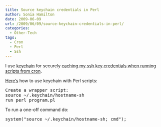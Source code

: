 ```yaml
---
title: Source keychain credentials in Perl
author: Sonia Hamilton
date: 2009-06-09
url: /2009/06/09/source-keychain-credentials-in-perl/
categories:
  - Other-Tech
tags:
  - Cron
  - Perl
  - Ssh
---
```

I use [keychain][1] for securely [caching my ssh key credentials when running scripts from cron][2].

<!--more-->

[Here&#8217;s][3] how to use keychain with Perl scripts:

<pre>Create a wrapper script:
source ~/.keychain/hostname-sh
run_perl_program.pl</pre>

To run a one-off command do:

<pre>system("source ~/.keychain/hostname-sh; cmd");</pre>

 [1]: http://www.gentoo.org/proj/en/keychain/
 [2]: http://blog.snowfrog.net/2007/11/15/ssh-ssh-agent-keychain-and-cron-notes/
 [3]: http://www.mail-archive.com/centos@centos.org/msg12887.html
